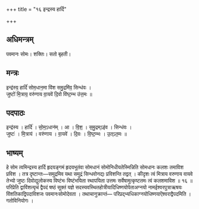 +++
title = "१६ इन्द्रस्य हार्दि"

+++
## अधिमन्त्रम्
पवमानः सोमः। शक्तिः। सतो बृहती।

## मन्त्रः
इन्द्र॑स्य॒ हार्दि॑ सोम॒धान॒मा वि॑श समु॒द्रमि॑व॒ सिन्ध॑वः ।  
जुष्टो॑ मि॒त्राय॒ वरु॑णाय वा॒यवे॑ दि॒वो वि॑ष्ट॒म्भ उ॑त्त॒मः ॥

## पदपाठः
इन्द्र॑स्य । हार्दि॑ । सो॒म॒ऽधान॑म् । आ । वि॒श॒ । स॒मु॒द्रम्ऽइ॑व । सिन्ध॑वः ।  
जुष्टः॑ । मि॒त्राय॑ । वरु॑णाय । वा॒यवे॑ । दि॒वः । वि॒ष्ट॒म्भः । उ॒त्ऽत॒मः ॥

## भाष्यम्
हे सोम त्वमिन्द्रस्य हार्दि हृदयङ्गमं हृदयभूतंवा सोमधानं सोमोनिधीयतेस्मिन्निति सोमधानः कलशः तमाविश प्रविश । तत्र दृष्टान्तः—समुद्रमिव यथा समुद्रं सिन्धवोनद्यः प्रविशन्ति तद्वत् । कीदृशः त्वं मित्राय वरुणाय वायवे तेभ्यो जुष्टः दिवोद्युलोकस्य विष्टंभः विष्टंभयिता स्थापयिता उत्तमः सर्वेषामुत्कृष्टतमः त्वं कलशमाविश ॥ १६ ॥परिप्रेति द्वाविंशत्यृचं द्वैपदं षष्ठं सूक्तं यज्ञे सदस्यवस्थितहोत्रीयादिधिष्णयोपेताअग्नयो नामईश्वरपुत्राऋषयः विंशतिकाद्विपदाविशजः पवमानःसोमोदेवता । तथाचानुक्रान्तं— परिप्रद्भ्यधिकाग्नयोधिष्णयाऎश्वराद्वैपदमिति । गतोविनियोगः ।